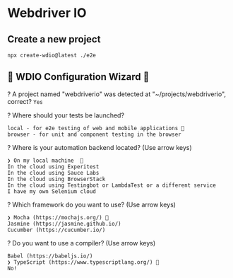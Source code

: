 # Webdriver IO 

## Create a new project

```npm
npx create-wdio@latest ./e2e
```


## 🤖 WDIO Configuration Wizard 🧙

? A project named "webdriverio" was detected at "~/projects/webdriverio", correct? `Yes`

? Where should your tests be launched? 

```
local - for e2e testing of web and mobile applications 🔫 
browser - for unit and component testing in the browser
```

? Where is your automation backend located? (Use arrow keys)
```
❯ On my local machine  🔫
In the cloud using Experitest
In the cloud using Sauce Labs
In the cloud using BrowserStack
In the cloud using Testingbot or LambdaTest or a different service
I have my own Selenium cloud 
```

? Which framework do you want to use? (Use arrow keys)
```
❯ Mocha (https://mochajs.org/) 🔫
Jasmine (https://jasmine.github.io/)
Cucumber (https://cucumber.io/)
``` 

? Do you want to use a compiler? (Use arrow keys)
```
Babel (https://babeljs.io/)
❯ TypeScript (https://www.typescriptlang.org/) 🔫
No!
``` 






